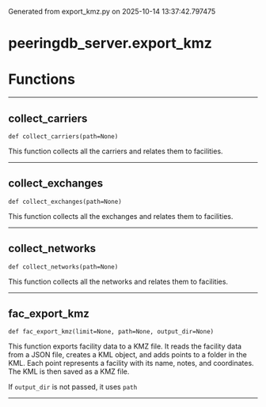 Generated from export_kmz.py on 2025-10-14 13:37:42.797475

# peeringdb_server.export_kmz

# Functions
---

## collect_carriers
`def collect_carriers(path=None)`

This function collects all the carriers and relates them to facilities.

---
## collect_exchanges
`def collect_exchanges(path=None)`

This function collects all the exchanges and relates them to facilities.

---
## collect_networks
`def collect_networks(path=None)`

This function collects all the networks and relates them to facilities.

---
## fac_export_kmz
`def fac_export_kmz(limit=None, path=None, output_dir=None)`

This function exports facility data to a KMZ file.
It reads the facility data from a JSON file, creates a KML object, and adds points to a folder in the KML.
Each point represents a facility with its name, notes, and coordinates.
The KML is then saved as a KMZ file.

If `output_dir` is not passed, it uses `path`

---
